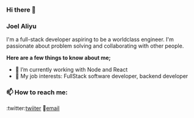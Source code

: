 ### Hi there 👋

### **Joel Aliyu**
I'm a full-stack developer aspiring to be a worldclass engineer. I'm passionate about problem solving and collaborating with other people.

**Here are a few things to know about me;**
* 🌱 I’m currently working with Node and React
* 💼 My job interests: FullStack software developer, backend developer

### 📫 How to reach me:
:twitter:[twiiter](https://twitter.com/jimmyx__)
📧[email](joelaliyu1@gmail.com)
